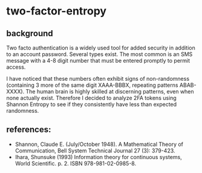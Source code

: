 # two-factor-entropy

## background
Two facto authentication is a widely used tool for added security in addition to an account password. Several types exist. The most common is an SMS message with a 4-8 digit number that must be entered promptly to permit access.

I have noticed that these numbers often exhibit signs of non-randomness (containing 3 more of the same digit XAAA-BBBX, repeating patterns ABAB-XXXX). The human brain is highly skilled at discerning patterns, even when none actually exist. Therefore I decided to analyze 2FA tokens using Shannon Entropy to see if they consistently have less than expected randomness.






## references:
* Shannon, Claude E. (July/October 1948). A Mathematical Theory of Communication, Bell System Technical Journal 27 (3): 379-423.
* Ihara, Shunsuke (1993) Information theory for continuous systems, World Scientific. p. 2. ISBN 978-981-02-0985-8.

